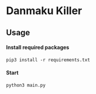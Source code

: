 Danmaku Killer
==============

## Usage

#### Install required packages
```shell
pip3 install -r requirements.txt
```

#### Start
```shell
python3 main.py
```

